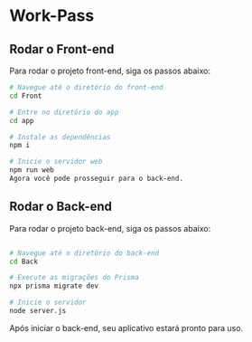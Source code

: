 # Work-Pass

## Rodar o Front-end

Para rodar o projeto front-end, siga os passos abaixo:

```bash
# Navegue até o diretório do front-end
cd Front

# Entre no diretório do app
cd app

# Instale as dependências
npm i

# Inicie o servidor web
npm run web
Agora você pode prosseguir para o back-end.

````


## Rodar o Back-end
Para rodar o projeto back-end, siga os passos abaixo:

```bash

# Navegue até o diretório do back-end
cd Back

# Execute as migrações do Prisma
npx prisma migrate dev

# Inicie o servidor
node server.js

```

Após iniciar o back-end, seu aplicativo estará pronto para uso.
